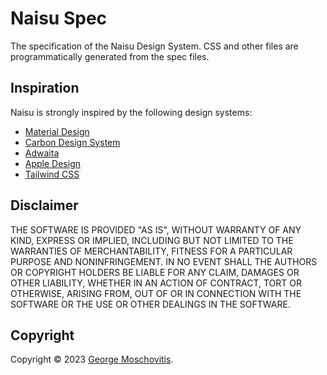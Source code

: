 # Naisu Spec

The specification of the Naisu Design System. CSS and other files are programmatically generated from the spec files.

## Inspiration

Naisu is strongly inspired by the following design systems:

- [Material Design](https://m3.material.io/)
- [Carbon Design System](https://carbondesignsystem.com/)
- [Adwaita](https://developer.gnome.org/hig/)
- [Apple Design](https://developer.apple.com/design/human-interface-guidelines/guidelines/overview)
- [Tailwind CSS](https://tailwindcss.com)

## Disclaimer

THE SOFTWARE IS PROVIDED "AS IS", WITHOUT WARRANTY OF
ANY KIND, EXPRESS OR IMPLIED, INCLUDING BUT NOT LIMITED
TO THE WARRANTIES OF MERCHANTABILITY, FITNESS FOR A
PARTICULAR PURPOSE AND NONINFRINGEMENT. IN NO EVENT
SHALL THE AUTHORS OR COPYRIGHT HOLDERS BE LIABLE FOR ANY
CLAIM, DAMAGES OR OTHER LIABILITY, WHETHER IN AN ACTION
OF CONTRACT, TORT OR OTHERWISE, ARISING FROM, OUT OF OR
IN CONNECTION WITH THE SOFTWARE OR THE USE OR OTHER
DEALINGS IN THE SOFTWARE.

## Copyright

Copyright © 2023 [George Moschovitis](https://gmosx.ninja).